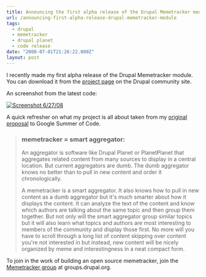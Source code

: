 ```yaml
---
title: Announcing the first alpha release of the Drupal Memetracker module
url: /announcing-first-alpha-release-drupal-memetracker-module
tags:
  - drupal
  - memetracker
  - drupal planet
  - code release
date: "2008-07-01T21:26:22.000Z"
layout: post
---
```


I recently made my first alpha release of the Drupal Memetracker module. You can download it from the [project page][0] on the Drupal community site.  

  

An screenshot from the latest code:  

  

[![Screenshot 6/27/08](http://farm4.static.flickr.com/3110/2616168771_136c8c3e4a_o.png)][1]  

  

A quick refresher on what my project is all about taken from my [original proposal][2] to Google Summer of Code.  


>   
> 
> 
> ### memetracker = smart aggregator:  
> 
>   
> 
> An aggregator is software like Drupal Planet or PlanetPlanet that aggregates related content from many sources to display in a central location. But current aggregators are dumb. The dumb aggregator knows no better than to pull in new content and order it chronologically.  
> 
>   
> 
> A memetracker is a smart aggregator. It also knows how to pull in new content as a dumb aggregator but it's much smarter about how it displays the content. It can analyze the text of the content and know which authors are talking about the same topic and then group them together. But not only will the smart aggregator group similar topics but it will also learn what topics and authors are most interesting to members of the community and display those first. No more will you have to scroll through a long list of content skipping over content you're not interested in but instead, new content will be nicely organized by meme and interestingness in a neat compact form.  
> 
> 

  

  

To join in the work of building an open source memetracker, join the [Memetracker group][3] at groups.drupal.org.

[0]: http://drupal.org/project/memetracker
[1]: http://www.flickr.com/photos/82268668@N00/2616168771/ "Screenshot 6/27/08 by kylenumber5, on Flickr"
[2]: /drupal-memetracker-module-my-google-summer-of-code-application/
[3]: http://groups.drupal.org/memetracker